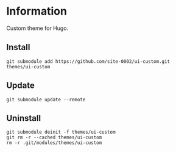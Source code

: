 # Information

Custom theme for Hugo.

## Install

```
git submodule add https://github.com/site-0002/ui-custom.git themes/ui-custom
```

## Update

```
git submodule update --remote
```

## Uninstall

```
git submodule deinit -f themes/ui-custom
git rm -r --cached themes/ui-custom
rm -r .git/modules/themes/ui-custom
```